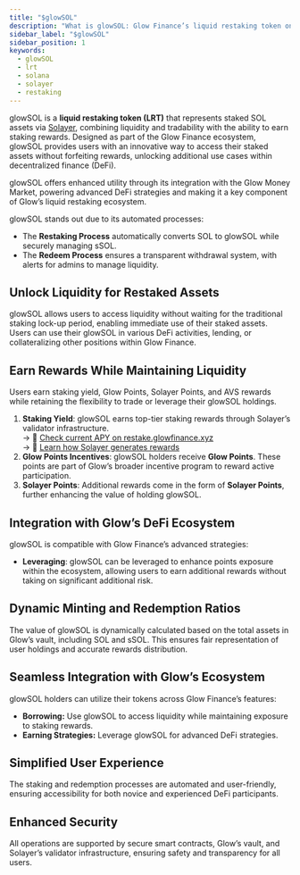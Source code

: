 ```yaml
---
title: "$glowSOL"
description: "What is glowSOL: Glow Finance’s liquid restaking token on Solana, integration with Solayer, rewards, and utility."
sidebar_label: "$glowSOL"
sidebar_position: 1
keywords:
  - glowSOL
  - lrt
  - solana
  - solayer
  - restaking
---
```


glowSOL is a **liquid restaking token (LRT)** that represents staked SOL assets via [Solayer](https://docs.solayer.org/getting-started/introduction), combining liquidity and tradability with the ability to earn staking rewards. Designed as part of the Glow Finance ecosystem, glowSOL provides users with an innovative way to access their staked assets without forfeiting rewards, unlocking additional use cases within decentralized finance (DeFi).

glowSOL offers enhanced utility through its integration with the Glow Money Market, powering advanced DeFi strategies and making it a key component of Glow’s liquid restaking ecosystem.

glowSOL stands out due to its automated processes:

- The **Restaking Process** automatically converts SOL to glowSOL while securely managing sSOL.
- The **Redeem Process** ensures a transparent withdrawal system, with alerts for admins to manage liquidity.

## Unlock Liquidity for Restaked Assets

glowSOL allows users to access liquidity without waiting for the traditional staking lock-up period, enabling immediate use of their staked assets. Users can use their glowSOL in various DeFi activities, lending, or collateralizing other positions within Glow Finance.

## Earn Rewards While Maintaining Liquidity

Users earn staking yield, Glow Points, Solayer Points, and AVS rewards while retaining the flexibility to trade or leverage their glowSOL holdings.

1. **Staking Yield**: glowSOL earns top-tier staking rewards through Solayer’s validator infrastructure.  
   → 🔗 [Check current APY on restake.glowfinance.xyz](https://restake.glowfinance.xyz)  
   → 🔗 [Learn how Solayer generates rewards](https://docs.solayer.org/assets/mega-validator/transaction-acceleration/endoavs)
2. **Glow Points Incentives**: glowSOL holders receive **Glow Points**. These points are part of Glow’s broader incentive program to reward active participation.
3. **Solayer Points**: Additional rewards come in the form of **Solayer Points**, further enhancing the value of holding glowSOL.

## Integration with Glow’s DeFi Ecosystem

glowSOL is compatible with Glow Finance’s advanced strategies:

- **Leveraging**: glowSOL can be leveraged to enhance points exposure within the ecosystem, allowing users to earn additional rewards without taking on significant additional risk.

## Dynamic Minting and Redemption Ratios

The value of glowSOL is dynamically calculated based on the total assets in Glow’s vault, including SOL and sSOL. This ensures fair representation of user holdings and accurate rewards distribution.

## Seamless Integration with Glow’s Ecosystem

glowSOL holders can utilize their tokens across Glow Finance’s features:

- **Borrowing:** Use glowSOL to access liquidity while maintaining exposure to staking rewards.
- **Earning Strategies:** Leverage glowSOL for advanced DeFi strategies.

## Simplified User Experience

The staking and redemption processes are automated and user-friendly, ensuring accessibility for both novice and experienced DeFi participants.

## Enhanced Security

All operations are supported by secure smart contracts, Glow’s vault, and Solayer’s validator infrastructure, ensuring safety and transparency for all users.
